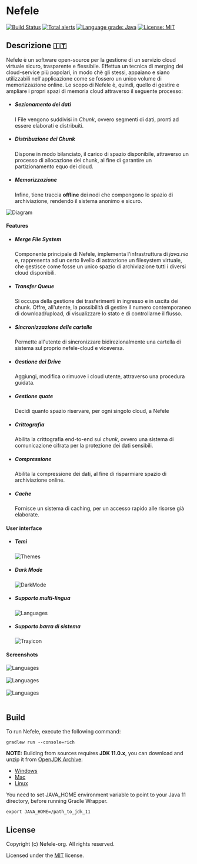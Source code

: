 # Nefele

[![Build Status](https://travis-ci.com/nefele-org/nefele-desktop.svg?branch=master)](https://travis-ci.com/nefele-org/nefele-desktop)
[![Total alerts](https://img.shields.io/lgtm/alerts/g/nefele-org/nefele-desktop.svg?logo=lgtm&logoWidth=18)](https://lgtm.com/projects/g/nefele-org/nefele-desktop/alerts/)
[![Language grade: Java](https://img.shields.io/lgtm/grade/java/g/nefele-org/nefele-desktop.svg?logo=lgtm&logoWidth=18)](https://lgtm.com/projects/g/nefele-org/nefele-desktop/context:java)
[![License: MIT](https://img.shields.io/badge/License-MIT-blue.svg)](/LICENSE)

## Descrizione :it:
Nefele è un software open-source per la gestione di un servizio cloud virtuale sicuro, trasparente e flessibile.
Effettua un tecnica di merging dei cloud-service più popolari,
in modo chè gli stessi, appaiano e siano utilizzabili nell'applicazione come se fossero un unico volume di memorizzazione online.
Lo scopo di Nefele è, quindi, quello di gestire e ampliare i propri spazi di memoria cloud attraverso il seguente processo:

* ##### Sezionamento dei dati
    I File vengono suddivisi in *Chunk*, ovvero segmenti di dati, pronti ad essere elaborati e distribuiti.
    
* ##### Distribuzione dei Chunk
    Dispone in modo bilanciato, il carico di spazio disponibile, attraverso un processo di allocazione dei chunk, al fine di garantire
    un partizionamento equo dei cloud.
    
* ##### Memorizzazione
    Infine, tiene traccia **offline** dei nodi che compongono lo spazio di archiviazione, rendendo il sistema anonimo e sicuro.


![Diagram](docs/images/diagram.png) 

#### Features

 * ##### Merge File System
    Componente principale di Nefele, implementa l'infrastruttura di *java.nio*
    e, rappresenta ad un certo livello di astrazione
    un filesystem virtuale, che gestisce come fosse un unico spazio di archiviazione tutti i diversi cloud disponibili.
    
 * ##### Transfer Queue
    Si occupa della gestione dei trasferimenti in ingresso e in uscita dei chunk. Offre, all'utente, la possibilità di
    gestire il numero contemporaneo di download/upload, di visualizzare lo stato e di controllarne il flusso.
 
 * ##### Sincronizzazione delle cartelle
    Permette all'utente di sincronizzare bidirezionalmente una cartella di sistema sul proprio nefele-cloud e viceversa.
    
 * ##### Gestione dei Drive
    Aggiungi, modifica o rimuove i cloud utente, attraverso una procedura guidata.

 * ##### Gestione quote
    Decidi quanto spazio riservare, per ogni singolo cloud, a Nefele
    
 * ##### Crittografia
    Abilita la crittografia end-to-end sui *chunk*, ovvero una sistema di comunicazione cifrata per la protezione dei dati sensibili.
    
 * ##### Compressione
    Abilita la compressione dei dati, al fine di risparmiare spazio di archiviazione online.
    
 * ##### Cache
    Fornisce un sistema di caching, per un accesso rapido alle risorse già elaborate.
  

   
#### User interface

* ##### Temi

    ![Themes](docs/images/01.png) 

* ##### Dark Mode

    ![DarkMode](docs/images/02.png) 

* ##### Supporto multi-lingua

    ![Languages](docs/images/03.png) 

* ##### Supporto barra di sistema
    
    ![Trayicon](docs/images/07.png)
    
#### Screenshots

![Languages](docs/images/05.png) 
<br><br>
![Languages](docs/images/06.png)
<br><br>
![Languages](docs/images/04.png)
<br><br>

## Build

To run Nefele, execute the following command:
```shell script
gradlew run --console=rich
```


**NOTE:** Building from sources requires **JDK 11.0.x**, you can download and unzip it from [OpenJDK Archive](https://jdk.java.net/archive/):
 * [Windows](https://download.java.net/java/GA/jdk11/9/GPL/openjdk-11.0.2_windows-x64_bin.zip)
 * [Mac](https://download.java.net/java/GA/jdk11/9/GPL/openjdk-11.0.2_osx-x64_bin.tar.gz)
 * [Linux](https://download.java.net/java/GA/jdk11/9/GPL/openjdk-11.0.2_linux-x64_bin.tar.gz)

You need to set JAVA_HOME environment variable to point to your Java 11 directory, before running Gradle Wrapper.
```shell script
export JAVA_HOME=/path_to_jdk_11
```

## License

Copyright (c) Nefele-org. All rights reserved.

Licensed under the [MIT](/LICENSE) license.

